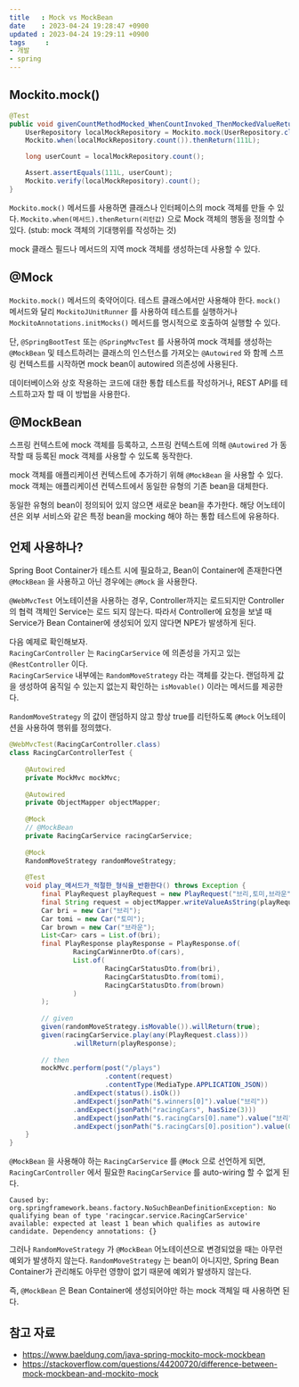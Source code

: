 ```yaml
---
title   : Mock vs MockBean
date    : 2023-04-24 19:28:47 +0900
updated : 2023-04-24 19:29:11 +0900
tags     : 
- 개발
- spring
---
```


## Mockito.mock()

```java
@Test
public void givenCountMethodMocked_WhenCountInvoked_ThenMockedValueReturned() {
    UserRepository localMockRepository = Mockito.mock(UserRepository.class);
    Mockito.when(localMockRepository.count()).thenReturn(111L);

    long userCount = localMockRepository.count();

    Assert.assertEquals(111L, userCount);
    Mockito.verify(localMockRepository).count();
}
```

`Mockito.mock()` 메서드를 사용하면 클래스나 인터페이스의 mock 객체를 만들 수 있다.
`Mockito.when(메서드).thenReturn(리턴값)` 으로 Mock 객체의 행동을 정의할 수 있다. (stub: mock 객체의 기대행위를 작성하는 것)

mock 클래스 필드나 메서드의 지역 mock 객체를 생성하는데 사용할 수 있다.

## @Mock

`Mockito.mock()` 메서드의 축약어이다. 테스트 클래스에서만 사용해야 한다.
`mock()` 메서드와 달리 `MockitoJUnitRunner` 를 사용하여 테스트를 실행하거나 `MockitoAnnotations.initMocks()` 메서드를 명시적으로 호출하여 실행할 수 있다.

단, `@SpringBootTest` 또는 `@SpringMvcTest` 를 사용하여 mock 객체를 생성하는 `@MockBean` 및 테스트하려는 클래스의 인스턴스를 가져오는 `@Autowired` 와 함께 스프링 컨텍스트를 시작하면 mock bean이 autowired 의존성에 사용된다. 

데이터베이스와 상호 작용하는 코드에 대한 통합 테스트를 작성하거나, REST API를 테스트하고자 할 때 이 방법을 사용한다.

## @MockBean

스프링 컨텍스트에 mock 객체를 등록하고, 스프링 컨텍스트에 의해 `@Autowired` 가 동작할 때 등록된 mock 객체를 사용할 수 있도록 동작한다.

mock 객체를 애플리케이션 컨텍스트에 추가하기 위해 `@MockBean` 을 사용할 수 있다. mock 객체는 애플리케이션 컨텍스트에서 동일한 유형의 기존 bean을 대체한다. 

동일한 유형의 bean이 정의되어 있지 않으면 새로운 bean을 추가한다. 해당 어노테이션은 외부 서비스와 같은 특정 bean을 mocking 해야 하는 통합 테스트에 유용하다.

## 언제 사용하나?

Spring Boot Container가 테스트 시에 필요하고, Bean이 Container에 존재한다면 `@MockBean` 을 사용하고 아닌 경우에는 `@Mock` 을 사용한다.

`@WebMvcTest` 어노테이션을 사용하는 경우, Controller까지는 로드되지만 Controller의 협력 객체인 Service는 로드 되지 않는다. 따라서 Controller에 요청을 보낼 때 Service가 Bean Container에 생성되어 있지 않다면 NPE가 발생하게 된다.

다음 예제로 확인해보자.    
`RacingCarController` 는 `RacingCarService` 에 의존성을 가지고 있는 `@RestController` 이다.   
`RacingCarService` 내부에는 `RandomMoveStrategy` 라는 객체를 갖는다. 랜덤하게 값을 생성하여 움직일 수 있는지 없는지 확인하는 `isMovable()` 이라는 메서드를 제공한다.

`RandomMoveStrategy` 의 값이 랜덤하지 않고 항상 true를 리턴하도록 `@Mock` 어노테이션을 사용하여 행위를 정의했다.

```java
@WebMvcTest(RacingCarController.class)  
class RacingCarControllerTest {  
  
    @Autowired  
    private MockMvc mockMvc;  
  
    @Autowired  
    private ObjectMapper objectMapper;  
  
    @Mock  
    // @MockBean
    private RacingCarService racingCarService;  
  
    @Mock  
    RandomMoveStrategy randomMoveStrategy;  
  
    @Test  
    void play_메서드가_적절한_형식을_반환한다() throws Exception {  
        final PlayRequest playRequest = new PlayRequest("브리,토미,브라운", 1);  
        final String request = objectMapper.writeValueAsString(playRequest);  
        Car bri = new Car("브리");  
        Car tomi = new Car("토미");  
        Car brown = new Car("브라운");  
        List<Car> cars = List.of(bri);  
        final PlayResponse playResponse = PlayResponse.of(  
                RacingCarWinnerDto.of(cars),  
                List.of(  
                        RacingCarStatusDto.from(bri),  
                        RacingCarStatusDto.from(tomi),  
                        RacingCarStatusDto.from(brown)  
                )  
        );  
  
        // given  
        given(randomMoveStrategy.isMovable()).willReturn(true);  
        given(racingCarService.play(any(PlayRequest.class)))  
                .willReturn(playResponse);  
  
        // then  
        mockMvc.perform(post("/plays")  
                        .content(request)  
                        .contentType(MediaType.APPLICATION_JSON))  
                .andExpect(status().isOk())  
                .andExpect(jsonPath("$.winners[0]").value("브리"))  
                .andExpect(jsonPath("racingCars", hasSize(3)))  
                .andExpect(jsonPath("$.racingCars[0].name").value("브리"))  
                .andExpect(jsonPath("$.racingCars[0].position").value(0));  
    }  
}
```

`@MockBean` 을 사용해야 하는 `RacingCarService` 를 `@Mock` 으로 선언하게 되면, `RacingCarController` 에서 필요한 `RacingCarService` 를 auto-wiring 할 수 없게 된다.

```
Caused by: org.springframework.beans.factory.NoSuchBeanDefinitionException: No qualifying bean of type 'racingcar.service.RacingCarService' available: expected at least 1 bean which qualifies as autowire candidate. Dependency annotations: {}
```

그러나 `RandomMoveStrategy` 가 `@MockBean` 어노테이션으로 변경되었을 때는 아무런 예외가 발생하지 않는다.
`RandomMoveStrategy` 는 bean이 아니지만, Spring Bean Container가 관리해도 아무런 영향이 없기 때문에 예외가 발생하지 않는다.

즉, `@MockBean` 은 Bean Container에 생성되어야만 하는 mock 객체일 때 사용하면 된다.

## 참고 자료

- https://www.baeldung.com/java-spring-mockito-mock-mockbean
- https://stackoverflow.com/questions/44200720/difference-between-mock-mockbean-and-mockito-mock
